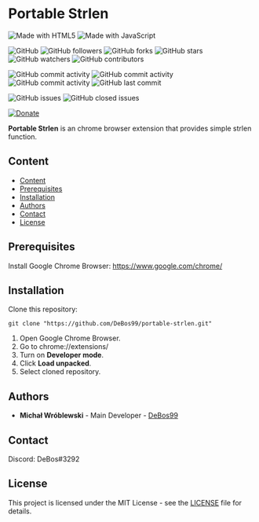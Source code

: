 # Portable Strlen

![Made with HTML5](https://img.shields.io/badge/made%20with-html5-0.svg?color=cc2020&labelColor=ff3030&logo=html5&style=for-the-badge)
![Made with JavaScript](https://img.shields.io/badge/made%20with-javascript-0.svg?color=cc2020&labelColor=ff3030&logo=javascript&style=for-the-badge)

![GitHub](https://img.shields.io/github/license/DeBos99/portable-strlen.svg?color=2020cc&labelColor=5050ff&style=for-the-badge)
![GitHub followers](https://img.shields.io/github/followers/DeBos99.svg?color=2020cc&labelColor=5050ff&style=for-the-badge)
![GitHub forks](https://img.shields.io/github/forks/DeBos99/portable-strlen.svg?color=2020cc&labelColor=5050ff&style=for-the-badge)
![GitHub stars](https://img.shields.io/github/stars/DeBos99/portable-strlen.svg?color=2020cc&labelColor=5050ff&style=for-the-badge)
![GitHub watchers](https://img.shields.io/github/watchers/DeBos99/portable-strlen.svg?color=2020cc&labelColor=5050ff&style=for-the-badge)
![GitHub contributors](https://img.shields.io/github/contributors/DeBos99/portable-strlen.svg?color=2020cc&labelColor=5050ff&style=for-the-badge)

![GitHub commit activity](https://img.shields.io/github/commit-activity/w/DeBos99/portable-strlen.svg?color=ffaa00&labelColor=ffaa30&style=for-the-badge)
![GitHub commit activity](https://img.shields.io/github/commit-activity/m/DeBos99/portable-strlen.svg?color=ffaa00&labelColor=ffaa30&style=for-the-badge)
![GitHub commit activity](https://img.shields.io/github/commit-activity/y/DeBos99/portable-strlen.svg?color=ffaa00&labelColor=ffaa30&style=for-the-badge)
![GitHub last commit](https://img.shields.io/github/last-commit/DeBos99/portable-strlen.svg?color=ffaa00&labelColor=ffaa30&style=for-the-badge)

![GitHub issues](https://img.shields.io/github/issues-raw/DeBos99/portable-strlen.svg?color=cc2020&labelColor=ff3030&style=for-the-badge)
![GitHub closed issues](https://img.shields.io/github/issues-closed-raw/DeBos99/portable-strlen.svg?color=10aa10&labelColor=30ff30&style=for-the-badge)

[![Donate](https://www.paypalobjects.com/en_US/i/btn/btn_donateCC_LG.gif)](https://www.paypal.com/cgi-bin/webscr?cmd=_s-xclick&hosted_button_id=NH8JV53DSVDMY)

**Portable Strlen** is an chrome browser extension that provides simple strlen function.

## Content

- [Content](#content)
- [Prerequisites](#prerequisites)
- [Installation](#installation)
- [Authors](#authors)
- [Contact](#contact)
- [License](#license)

## Prerequisites

Install Google Chrome Browser: https://www.google.com/chrome/

## Installation

Clone this repository:

`git clone "https://github.com/DeBos99/portable-strlen.git"`

1. Open Google Chrome Browser.
2. Go to chrome://extensions/
3. Turn on **Developer mode**.
4. Click **Load unpacked**.
5. Select cloned repository.

## Authors

* **Michał Wróblewski** - Main Developer - [DeBos99](https://github.com/DeBos99)

## Contact

Discord: DeBos#3292

## License

This project is licensed under the MIT License - see the [LICENSE](LICENSE) file for details.
